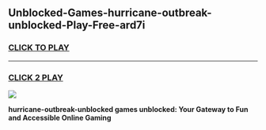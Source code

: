 
## Unblocked-Games-hurricane-outbreak-unblocked-Play-Free-ard7i
<h3>
<a href="https://premium76.site?title=hurricane-outbreak-unblocked&ref=12A">CLICK TO PLAY</a></h3>
<hr>

<h3>
<a href="https://premium76.site?title=hurricane-outbreak-unblocked&ref=12A">CLICK 2 PLAY</a>
  
</h3>

<a href="https://premium76.site?title=hurricane-outbreak-unblocked&ref=12A"><img src="https://clearcache.store/games.png"></a>


**hurricane-outbreak-unblocked games unblocked: Your Gateway to Fun and Accessible Online Gaming**
